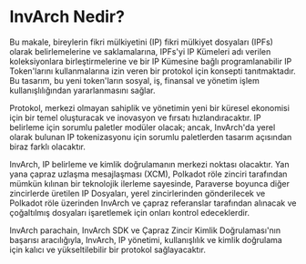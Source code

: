 # InvArch Nedir?

Bu makale, bireylerin fikri mülkiyetini (IP) fikri mülkiyet dosyaları (IPFs) olarak belirlemelerine ve saklamalarına, IPFs'yi IP Kümeleri adı verilen koleksiyonlara birleştirmelerine ve bir IP Kümesine bağlı programlanabilir IP Token'larını kullanmalarına izin veren bir protokol için konsepti tanıtmaktadır. Bu tasarım, bu yeni token'ların sosyal, iş, finansal ve yönetim işlem kullanışlılığından yararlanmasını sağlar.

Protokol, merkezi olmayan sahiplik ve yönetimin yeni bir küresel ekonomisi için bir temel oluşturacak ve inovasyon ve fırsatı hızlandıracaktır. IP belirleme için sorumlu paletler modüler olacak; ancak, InvArch'da yerel olarak bulunan IP tokenizasyonu için sorumlu paletlerden tasarım açısından biraz farklı olacaktır.

InvArch, IP belirleme ve kimlik doğrulamanın merkezi noktası olacaktır. Yan yana çapraz uzlaşma mesajlaşması (XCM), Polkadot röle zinciri tarafından mümkün kılınan bir teknolojik ilerleme sayesinde, Paraverse boyunca diğer zincirlerde üretilen IP Dosyaları, yerel zincirlerinden gönderilecek ve Polkadot röle üzerinden InvArch ve çapraz referanslar tarafından alınacak ve çoğaltılmış dosyaları işaretlemek için onları kontrol edeceklerdir.

InvArch parachain, InvArch SDK ve Çapraz Zincir Kimlik Doğrulaması'nın başarısı aracılığıyla, InvArch, IP yönetimi, kullanışlılık ve kimlik doğrulama için kalıcı ve yükseltilebilir bir protokol sağlayacaktır.
